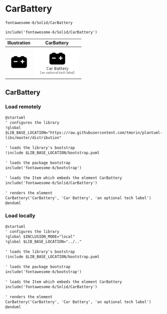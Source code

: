 # CarBattery


```text
fontawesome-6/Solid/CarBattery
```

```text
include('fontawesome-6/Solid/CarBattery')
```



| Illustration | CarBattery |
| :---: | :---: |
| ![illustration for Illustration](../../fontawesome-6/Solid/CarBattery.png) | ![illustration for CarBattery](../../fontawesome-6/Solid/CarBattery.Local.png) |




## CarBattery

### Load remotely
```plantuml
@startuml
' configures the library
!global $LIB_BASE_LOCATION="https://raw.githubusercontent.com/tmorin/plantuml-libs/master/distribution"

' loads the library's bootstrap
!include $LIB_BASE_LOCATION/bootstrap.puml

' loads the package bootstrap
include('fontawesome-6/bootstrap')

' loads the Item which embeds the element CarBattery
include('fontawesome-6/Solid/CarBattery')

' renders the element
CarBattery('CarBattery', 'Car Battery', 'an optional tech label')
@enduml
```

### Load locally
```plantuml
@startuml
' configures the library
!global $INCLUSION_MODE="local"
!global $LIB_BASE_LOCATION="../.."

' loads the library's bootstrap
!include $LIB_BASE_LOCATION/bootstrap.puml

' loads the package bootstrap
include('fontawesome-6/bootstrap')

' loads the Item which embeds the element CarBattery
include('fontawesome-6/Solid/CarBattery')

' renders the element
CarBattery('CarBattery', 'Car Battery', 'an optional tech label')
@enduml
```

